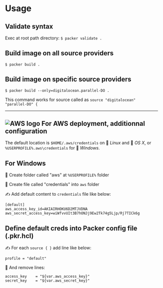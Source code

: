 # Usage

## Validate syntax
Exec at root path directory: `$ packer validate .` 


## Build image on all source providers
`$ packer build .`

## Build image on specific source providers
`$ packer build --only=digitalocean.parallel-DO .`

This command works for source called as `source "digitalocean" "parallel-DO" {`

---

## ![AWS logo](https://a0.awsstatic.com/libra-css/images/site/fav/favicon.ico) For AWS deployment, additionnal configuration

The default location is `$HOME/.aws/credentials` on 🐧 *Linux* and 🍏 *OS X*, or `%USERPROFILE%.aws\credentials` for 💩 *Windows*.

## For Windows 

📁 Create folder called "aws" at `%USERPROFILE%` folder

📄 Create file called "credentials" into `aws` folder

✍ Add default content to `credentials` file like below:
```
[default]
aws_access_key_id=AKIAIRHOKU6D2MTJVDNA
aws_secret_access_key=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
```

## Define default creds into Packer config file (.pkr.hcl)

✍ For each `source { }` add line like below: 
```
profile = "default"
```
🧨 And remove lines:
```
access_key    = "${var.aws_access_key}"
secret_key    = "${var.aws_secret_key}"
```
